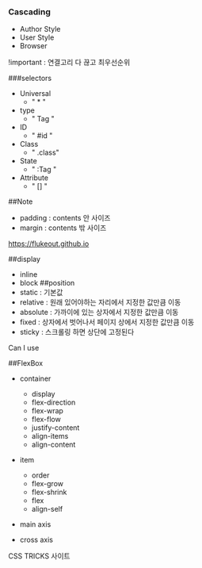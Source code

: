 ### Cascading
- Author Style
- User Style
- Browser

!important : 연결고리 다 끊고 최우선순위

###selectors
- Universal
  - " * "
- type
  - " Tag "
- ID
  - " #id "
- Class
  - " .class"
- State
  - " :Tag "
- Attribute
  - " [] "
    

##Note
- padding : contents 안 사이즈
- margin : contents 밖 사이즈

https://flukeout.github.io

##display
- inline
- block
##position
- static : 기본값
- relative : 원래 있어야하는 자리에서 지정한 값만큼 이동
- absolute : 가까이에 있는 상자에서 지정한 값만큼 이동
- fixed  : 상자에서 벗어나서 페이지 상에서 지정한 값만큼 이동
- sticky : 스크롤링 하면 상단에 고정된다

Can I use

##FlexBox

- container
  - display
  - flex-direction
  - flex-wrap
  - flex-flow
  - justify-content
  - align-items
  - align-content
- item
  - order
  - flex-grow
  - flex-shrink
  - flex
  - align-self
  
- main axis
- cross axis

CSS TRICKS 사이트